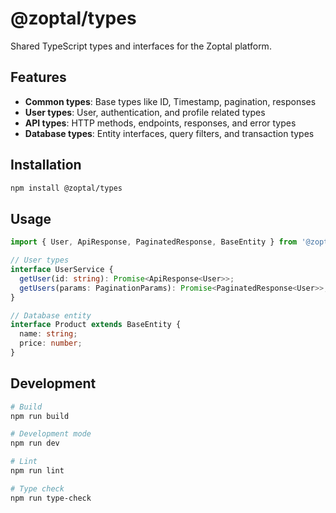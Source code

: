 # @zoptal/types

Shared TypeScript types and interfaces for the Zoptal platform.

## Features

- **Common types**: Base types like ID, Timestamp, pagination, responses
- **User types**: User, authentication, and profile related types
- **API types**: HTTP methods, endpoints, responses, and error types
- **Database types**: Entity interfaces, query filters, and transaction types

## Installation

```bash
npm install @zoptal/types
```

## Usage

```typescript
import { User, ApiResponse, PaginatedResponse, BaseEntity } from '@zoptal/types';

// User types
interface UserService {
  getUser(id: string): Promise<ApiResponse<User>>;
  getUsers(params: PaginationParams): Promise<PaginatedResponse<User>>;
}

// Database entity
interface Product extends BaseEntity {
  name: string;
  price: number;
}
```

## Development

```bash
# Build
npm run build

# Development mode
npm run dev

# Lint
npm run lint

# Type check
npm run type-check
```